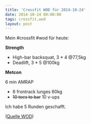 ```yaml
---
title: 'Crossfit WOD für 2014-10-24'
date: 2014-10-24 00:00:00 
tags: crossfit,wod
layout: post
---
```

Mein #crossfit #wod für heute:

**Strength**

* High-bar backsquat, 3 * 4 @77,5kg
* Deadlift, 3 * 5 @100kg

**Metcon** 

6 min AMRAP

* 6 frontrack lunges 60kg
* ~~10 toes to bar~~ 10 v-ups

Ich habe 5 Runden geschafft.

([Quelle WOD][0])

[0]: http://www.crossfithh.de/workouts--news/workout-friday39

